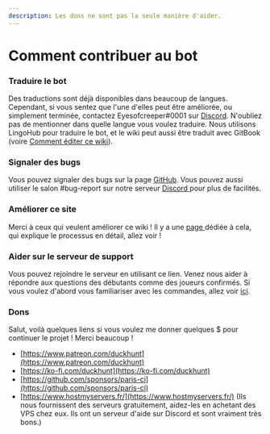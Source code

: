 ```yaml
---
description: Les dons ne sont pas la seule manière d'aider.
---
```


# Comment contribuer au bot

### Traduire le bot

Des traductions sont déjà disponibles dans beaucoup de langues. Cependant, si vous sentez que l'une d'elles peut être améliorée, ou simplement terminée, contactez Eyesofcreeper\#0001 sur [Discord](https://discordapp.com/invite/2BksEkV).  N'oubliez pas de mentionner dans quelle langue vous voulez traduire. Nous utilisons LingoHub pour traduire le bot, et le wiki peut aussi être traduit avec GitBook \(voire [Comment éditer ce wiki](../how-to-edit-this-wiki.md)\).

### Signaler des bugs

Vous pouvez signaler des bugs sur la page [GitHub](https://github.com/DuckHunt-discord/DHV3/issues). Vous pouvez aussi utiliser le salon \#bug-report sur notre serveur [Discord ](https://discordapp.com/invite/2BksEkV)pour plus de facilités.

### Améliorer ce site

Merci à ceux qui veulent améliorer ce wiki ! Il y a une [page ](../how-to-edit-this-wiki.md)dédiée à cela, qui explique le processus en détail, allez voir ! 

### Aider sur le serveur de support

Vous pouvez rejoindre le serveur en utilisant ce lien. Venez nous aider à répondre aux questions des débutants comme des joueurs confirmés. Si vous voulez d'abord vous familiariser avec les commandes, allez voir [ici](../support-server/how-to-join.md).

### Dons

Salut, voilà quelques liens si vous voulez me donner quelques $ pour continuer le projet ! Merci beaucoup !

* [https://www.patreon.com/duckhunt](https://www.patreon.com/duckhunt)
* [https://ko-fi.com/duckhunt](https://ko-fi.com/duckhunt)
* [https://github.com/sponsors/paris-ci](https://github.com/sponsors/paris-ci)
* [https://www.hostmyservers.fr/](https://www.hostmyservers.fr/) \(Ils nous fournissent des serveurs gratuitement, aidez-les en achetant des VPS chez eux. Ils ont un serveur d'aide sur Discord et sont vraiment très bons.\)




